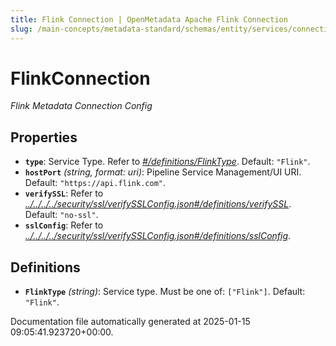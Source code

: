 ```yaml
---
title: Flink Connection | OpenMetadata Apache Flink Connection
slug: /main-concepts/metadata-standard/schemas/entity/services/connections/pipeline/flinkconnection
---
```


# FlinkConnection

*Flink Metadata Connection Config*

## Properties

- **`type`**: Service Type. Refer to *[#/definitions/FlinkType](#definitions/FlinkType)*. Default: `"Flink"`.
- **`hostPort`** *(string, format: uri)*: Pipeline Service Management/UI URI. Default: `"https://api.flink.com"`.
- **`verifySSL`**: Refer to *[../../../../security/ssl/verifySSLConfig.json#/definitions/verifySSL](#/../../../security/ssl/verifySSLConfig.json#/definitions/verifySSL)*. Default: `"no-ssl"`.
- **`sslConfig`**: Refer to *[../../../../security/ssl/verifySSLConfig.json#/definitions/sslConfig](#/../../../security/ssl/verifySSLConfig.json#/definitions/sslConfig)*.
## Definitions

- **`FlinkType`** *(string)*: Service type. Must be one of: `["Flink"]`. Default: `"Flink"`.


Documentation file automatically generated at 2025-01-15 09:05:41.923720+00:00.
